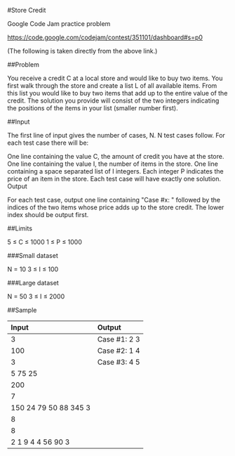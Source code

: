 #Store Credit

Google Code Jam practice problem

https://code.google.com/codejam/contest/351101/dashboard#s=p0

(The following is taken directly from the above link.)

##Problem

You receive a credit C at a local store and would like to buy two items. You first walk through the store 
and create a list L of all available items. From this list you would like to buy two items that add up to
the entire value of the credit. The solution you provide will consist of the two integers indicating the 
positions of the items in your list (smaller number first).

##Input

The first line of input gives the number of cases, N. N test cases follow. For each test case there will be:

One line containing the value C, the amount of credit you have at the store.
One line containing the value I, the number of items in the store.
One line containing a space separated list of I integers. Each integer P indicates the price of an item in the store.
Each test case will have exactly one solution.
Output

For each test case, output one line containing "Case #x: " followed by the indices of the two items whose price 
adds up to the store credit. The lower index should be output first.

##Limits

5 ≤ C ≤ 1000
1 ≤ P ≤ 1000

###Small dataset

N = 10
3 ≤ I ≤ 100

###Large dataset

N = 50
3 ≤ I ≤ 2000

##Sample

| Input | Output |
| :---- | :----- |
| 3                     | Case #1: 2 3 |
| 100                   | Case #2: 1 4 |
| 3                     | Case #3: 4 5 |
| 5 75 25               |              |
| 200                   |              |
| 7                     |              |
| 150 24 79 50 88 345 3 |              |
| 8                     |              |
| 8                     |              |
| 2 1 9 4 4 56 90 3     |              |
